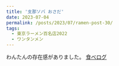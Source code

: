 ```yaml
---
title: '支那ソバ おさだ'
date: 2023-07-04
permalink: /posts/2023/07/ramen-post-30/
tags:
  - 東京ラーメン百名店2022
  - ワンタンメン
---
```


わんたんの存在感がありました。
[食べログ](https://tabelog.com/tokyo/A1322/A132203/13266841/)